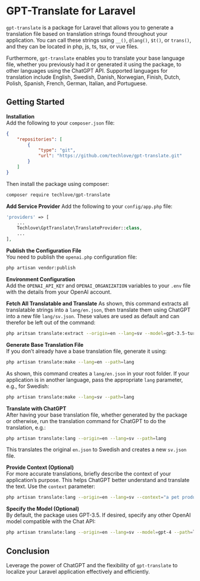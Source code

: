 # GPT-Translate for Laravel

`gpt-translate` is a package for Laravel that allows you to generate a translation file based on translation strings found throughout your application. You can call these strings using `__()`, `@lang()`, `$t()`, or `trans()`, and they can be located in php, js, ts, tsx, or vue files.

Furthermore, `gpt-translate` enables you to translate your base language file, whether you previously had it or generated it using the package, to other languages using the ChatGPT API. Supported languages for translation include English, Swedish, Danish, Norwegian, Finish, Dutch, Polish, Spanish, French, German, Italian, and Portuguese.

## Getting Started

**Installation**  
    Add the following to your `composer.json` file:
```json
{
    "repositories": [
        {
            "type": "git",
            "url": "https://github.com/techlove/gpt-translate.git"
        }
    ]
}
```

   Then install the package using composer:
```bash
composer require techlove/gpt-translate
```

**Add Service Provider**
Add the following to your `config/app.php` file:
```php
'providers' => [
    ...
    Techlove\GptTranslate\TranslateProvider::class,
    ...
],
```


**Publish the Configuration File**  
You need to publish the `openai.php` configuration file:
```bash
php artisan vendor:publish
```

**Environment Configuration**  
Add the `OPENAI_API_KEY` and `OPENAI_ORGANIZATION` variables to your `.env` file with the details from your OpenAI account.

**Fetch All Translatable and Translate**
As shown, this command extracts all translatable strings into a `lang/en.json`, then translate them using ChatGPT into a new file `lang/sv.json`.
These values are used as default and can therefor be left out of the command:
```bash
php aritsan translate:extract --origin=en --lang=sv --model=gpt-3.5-turbo --path=lang
```

**Generate Base Translation File**  
If you don’t already have a base translation file, generate it using:
```bash
php artisan translate:make --lang=en --path=lang
```
As shown, this command creates a `lang/en.json` in your root folder. If your application is in another language, pass the appropriate `lang` parameter, e.g., for Swedish:
```bash
php artisan translate:make --lang=sv --path=lang
```


**Translate with ChatGPT**  
After having your base translation file, whether generated by the package or otherwise, run the translation command for ChatGPT to do the translation, e.g.:
```bash
php artisan translate:lang --origin=en --lang=sv --path=lang
```
This translates the original `en.json` to Swedish and creates a new `sv.json` file.

**Provide Context (Optional)**  
For more accurate translations, briefly describe the context of your application’s purpose. This helps ChatGPT better understand and translate the text. Use the `context` parameter:
```bash
php artisan translate:lang --origin=en --lang=sv --context="a pet product sales application" --path=lang
```


**Specify the Model (Optional)**  
By default, the package uses GPT-3.5. If desired, specify any other OpenAI model compatible with the Chat API:
```bash
php artisan translate:lang --origin=en --lang=sv --model=gpt-4 --path=lang
```


## Conclusion

Leverage the power of ChatGPT and the flexibility of `gpt-translate` to localize your Laravel application effectively and efficiently.
